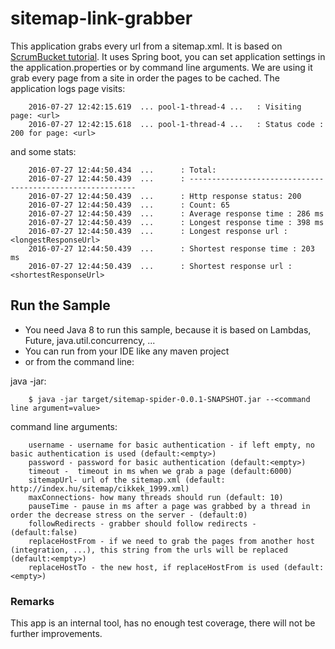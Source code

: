 # sitemap-link-grabber

This application grabs every url from a sitemap.xml.
It is based on [ScrumBucket tutorial](http://scrumbucket.org/tutorials/neo4j-site-crawler/).
It uses Spring boot, you can set application settings in the application.properties or by command line arguments.
We are using it grab every page from a site in order the pages to be cached.
The application logs page visits:

		2016-07-27 12:42:15.619  ... pool-1-thread-4 ...   : Visiting page: <url>
		2016-07-27 12:42:15.618  ... pool-1-thread-4 ...   : Status code : 200 for page: <url>

and some stats:

		2016-07-27 12:44:50.434  ...      : Total:
		2016-07-27 12:44:50.439  ...      : ----------------------------------------------------------
		2016-07-27 12:44:50.439  ...      : Http response status: 200
		2016-07-27 12:44:50.439  ...      : Count: 65
		2016-07-27 12:44:50.439  ...      : Average response time : 286 ms
		2016-07-27 12:44:50.439  ...      : Longest response time : 398 ms
		2016-07-27 12:44:50.439  ...      : Longest response url : <longestResponseUrl>
		2016-07-27 12:44:50.439  ...      : Shortest response time : 203 ms
		2016-07-27 12:44:50.439  ...      : Shortest response url : <shortestResponseUrl>

## Run the Sample

* You need Java 8 to run this sample, because it is based on Lambdas, Future, java.util.concurrency, ...
* You can run from your IDE like any maven project
* or from the command line:

java -jar:

		$ java -jar target/sitemap-spider-0.0.1-SNAPSHOT.jar --<command line argument=value>

command line arguments:

		username - username for basic authentication - if left empty, no basic authentication is used (default:<empty>)
		password - password for basic authentication (default:<empty>)
		timeout -  timeout in ms when we grab a page (default:6000)
		sitemapUrl- url of the sitemap.xml (default: http://index.hu/sitemap/cikkek_1999.xml)
		maxConnections- how many threads should run (default: 10)
		pauseTime - pause in ms after a page was grabbed by a thread in order the decrease stress on the server - (default:0)
		followRedirects - grabber should follow redirects - (default:false)
		replaceHostFrom - if we need to grab the pages from another host (integration, ...), this string from the urls will be replaced (default:<empty>)
		replaceHostTo - the new host, if replaceHostFrom is used (default:<empty>)

### Remarks
This app is an internal tool, has no enough test coverage, there will not be further improvements.


